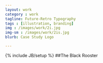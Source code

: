 ```yaml
---
layout: work
category : work
tagline: Future-Retro Typography
tags : [illustration, branding]
img : /images/work/2i.jpg
img-sm : /images/work/2is.jpg
blurb: Case Study Logo

---
```

{% include JB/setup %}
##The Black Rooster



